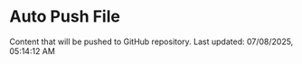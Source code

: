 # Auto Push File

Content that will be pushed to GitHub repository.
Last updated: 07/08/2025, 05:14:12 AM